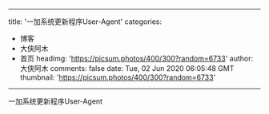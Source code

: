 
---
title: '一加系统更新程序User-Agent'
categories: 
 - 博客
 - 大侠阿木
 - 首页
headimg: 'https://picsum.photos/400/300?random=6733'
author: 大侠阿木
comments: false
date: Tue, 02 Jun 2020 06:05:48 GMT
thumbnail: 'https://picsum.photos/400/300?random=6733'
---

<div>   
一加系统更新程序User-Agent  
</div>
            